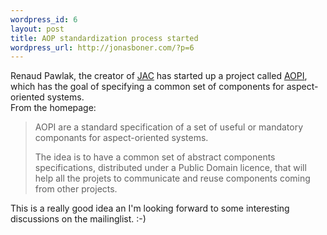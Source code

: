 ```yaml
--- 
wordpress_id: 6
layout: post
title: AOP standardization process started
wordpress_url: http://jonasboner.com/?p=6
---
```

<p/>
Renaud Pawlak, the creator of <a href="http://jac.aopsys.com/">JAC</a> has started up a project called <a href="http://aopi.sourceforge.net">AOPI</a>, which has the goal of specifying a common set of components for aspect-oriented systems.
<br/>
From the homepage:
<blockquote>
AOPI are a standard specification of a set of useful or mandatory componants for aspect-oriented systems. 
<p/>
The idea is to have a common set of abstract components specifications, distributed under a Public Domain licence, that will help all the projets to communicate and reuse components coming from other projects. 
</blockquote>
This is a really good idea an I'm looking forward to some interesting discussions on the mailinglist. :-)
<p/>
